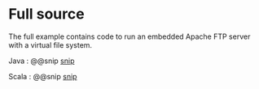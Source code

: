 # Full source

The full example contains code to run an embedded Apache FTP server with a virtual file system.

Java
: @@snip [snip](/src/main/java/samples/javadsl/Main.java)

Scala
: @@snip [snip](/src/main/scala/samples/scaladsl/Main.scala)
